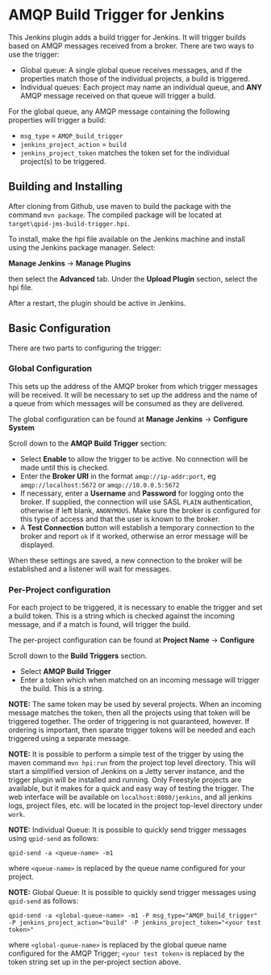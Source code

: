 # AMQP Build Trigger for Jenkins
This Jenkins plugin adds a build trigger for Jenkins. It will trigger builds based on AMQP messages received from a broker. There are two ways to use the trigger:

* Global queue: A single global queue receives messages, and if the properties match those of the individual projects, a build is triggered.
* Individual queues: Each project may name an individual queue, and **ANY** AMQP message received on that queue will trigger a build.

For the global queue, any AMQP message containing the following properties will trigger a build:

* `msg_type` = `AMQP_build_trigger`
* `jenkins_project_action` = `build`
* `jenkins_project_token` matches the token set for the individual project(s) to be triggered.

## Building and Installing
After cloning from Github, use maven to build the package with the command `mvn package`. The compiled package will be located at `target\qpid-jms-build-trigger.hpi`.

To install, make the hpi file available on the Jenkins machine and install using the Jenkins package manager. Select:

**Manage Jenkins** -> **Manage Plugins**

then select the **Advanced** tab. Under the **Upload Plugin** section, select the hpi file.

After a restart, the plugin should be active in Jenkins.

## Basic Configuration
There are two parts to configuring the trigger:

### Global Configuration
This sets up the address of the AMQP broker from which trigger messages will be received. It will be necessary to set up the address and the name of a queue from which messages will be consumed as they are delivered.

The global configuration can be found at **Manage Jenkins** -> **Configure System**

Scroll down to the **AMQP Build Trigger** section:
* Select **Enable** to allow the trigger to be active. No connection will be made until this is checked.
* Enter the **Broker URI** in the format `amqp://ip-addr:port`, eg `amqp://localhost:5672` or `amqp://10.0.0.5:5672`
* If necessary, enter a **Username** and **Password** for logging onto the broker. If supplied, the connection will use SASL `PLAIN` authentication, otherwise if left blank, `ANONYMOUS`. Make sure the broker is configured for this type of access and that the user is known to the broker.
* A **Test Connection** button will establish a temporary connection to the broker and report `ok` if it worked, otherwise an error message will be displayed.

When these settings are saved, a new connection to the broker will be established and a listener will wait for messages.

### Per-Project configuration
For each project to be triggered, it is necessary to enable the trigger and set a build token. This is a string which is checked against the incoming message, and if a match is found, will trigger the build.

The per-project configuration can be found at **Project Name** -> **Configure**

Scroll down to the **Build Triggers** section.
* Select **AMQP Build Trigger**
* Enter a token which when matched on an incoming message will trigger the build. This is a string.

**NOTE:** The same token may be used by several projects. When an incoming message matches the token, then all the projects using that token will be triggered together. The order of triggering is not guaranteed, however. If ordering is important, then sparate trigger tokens will be needed and each triggered using a separate message.

**NOTE:** It is possible to perform a simple test of the trigger by using the maven command `mvn hpi:run` from the project top level directory. This will start a simplified version of Jenkins on a Jetty server instance, and the trigger plugin will be installed and running. Only Freestyle projects are available, but it makes for a quick and easy way of testing the trigger. The web interface will be available on `localhost:8080/jenkins`, and all jenkins logs, project files, etc. will be located in the project top-level directory under `work`.

**NOTE:** Individual Queue: It is possible to quickly send trigger messages using `qpid-send` as follows:
```
qpid-send -a <queue-name> -m1
```
where `<queue-name>` is replaced by the queue name configured for your project.

**NOTE:** Global Queue: It is possible to quickly send trigger messages using `qpid-send` as follows:
```
qpid-send -a <global-queue-name> -m1 -P msg_type="AMQP_build_trigger" -P jenkins_project_action="build" -P jenkins_project_token="<your test token>"
```
where `<global-queue-name>` is replaced by the global queue name configured for the AMQP Trigger;
      `<your test token>` is replaced by the token string set up in the per-project section above.
